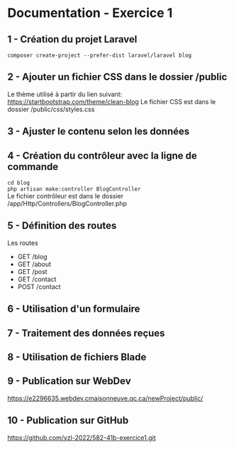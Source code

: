 # Documentation - Exercice 1

## 1 - Création du projet Laravel
`composer create-project --prefer-dist laravel/laravel blog`
## 2 - Ajouter un fichier CSS dans le dossier /public
Le thème utilisé à partir du lien suivant: <https://startbootstrap.com/theme/clean-blog>
Le fichier CSS est dans le dossier /public/css/styles.css
## 3 - Ajuster le contenu selon les données
## 4 - Création du contrôleur avec la ligne de commande
`cd blog`<br>
`php artisan make:controller BlogController`<br>
Le fichier contrôleur est dans le dossier /app/Http/Controllers/BlogController.php
## 5 - Définition des routes
Les routes
* GET /blog
* GET /about
* GET /post
* GET /contact
* POST /contact
## 6 - Utilisation d'un formulaire
## 7 - Traitement des données reçues
## 8 - Utilisation de fichiers Blade
## 9 - Publication sur WebDev
<https://e2296635.webdev.cmaisonneuve.qc.ca/newProject/public/>
## 10 - Publication sur GitHub
<https://github.com/yzl-2022/582-41b-exercice1.git>